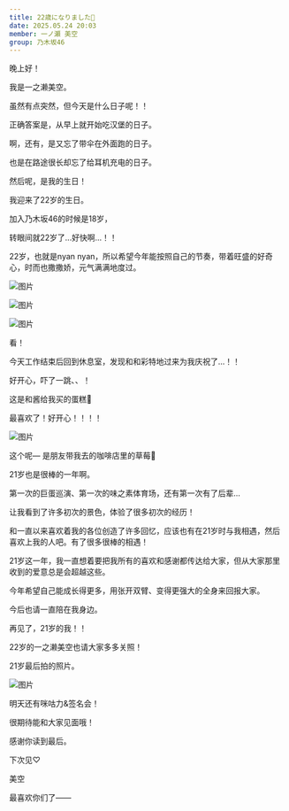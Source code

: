 ```yaml
---
title: 22歳になりました🐾
date: 2025.05.24 20:03
member: 一ノ瀬 美空
group: 乃木坂46
---
```




晚上好！

我是一之濑美空。



虽然有点突然，但今天是什么日子呢！！









正确答案是，从早上就开始吃汉堡的日子。

啊，还有，是又忘了带伞在外面跑的日子。

也是在路途很长却忘了给耳机充电的日子。







然后呢，是我的生日！



我迎来了22岁的生日。



加入乃木坂46的时候是18岁，

转眼间就22岁了...好快啊...！！



22岁，也就是nyan nyan，所以希望今年能按照自己的节奏，带着旺盛的好奇心，时而也撒撒娇，元气满满地度过。




![图片](https://www.nogizaka46.com/files/46/diary/n46/MEMBER/moblog/202505/mobHJRbVm.jpg)

![图片](https://www.nogizaka46.com/files/46/diary/n46/MEMBER/moblog/202505/mobjY9Zsv.jpg)

![图片](https://www.nogizaka46.com/files/46/diary/n46/MEMBER/moblog/202505/mobjGVC1i.jpg)




看！

今天工作结束后回到休息室，发现和和彩特地过来为我庆祝了...！！

好开心，吓了一跳、、！



这是和酱给我买的蛋糕🎂



最喜欢了！好开心！！！！




![图片](https://www.nogizaka46.com/files/46/diary/n46/MEMBER/moblog/202505/mobVlGVrT.jpg)



这个呢—
是朋友带我去的咖啡店里的草莓🍓





21岁也是很棒的一年啊。



第一次的巨蛋巡演、第一次的味之素体育场，还有第一次有了后辈...

让我看到了许多初次的景色，体验了很多初次的经历！



和一直以来喜欢着我的各位创造了许多回忆，应该也有在21岁时与我相遇，然后喜欢上我的人吧。有了很多很棒的相遇！





21岁这一年，我一直想着要把我所有的喜欢和感谢都传达给大家，但从大家那里收到的爱意总是会超越这些。

今年希望自己能成长得更多，用张开双臂、变得更强大的全身来回报大家。



今后也请一直陪在我身边。



再见了，21岁的我！！

22岁的一之濑美空也请大家多多关照！





21岁最后拍的照片。


![图片](https://www.nogizaka46.com/files/46/diary/n46/MEMBER/moblog/202505/mobGUOKMe.jpg)



明天还有咪咕力&签名会！

很期待能和大家见面哦！



感谢你读到最后。



下次见♡







美空



最喜欢你们了——











